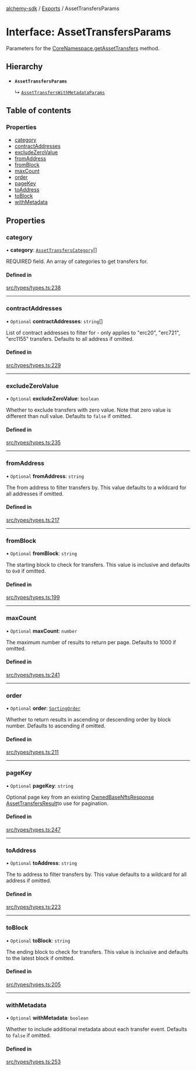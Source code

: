 [alchemy-sdk](../README.md) / [Exports](../modules.md) / AssetTransfersParams

# Interface: AssetTransfersParams

Parameters for the [CoreNamespace.getAssetTransfers](../classes/CoreNamespace.md#getassettransfers) method.

## Hierarchy

- **`AssetTransfersParams`**

  ↳ [`AssetTransfersWithMetadataParams`](AssetTransfersWithMetadataParams.md)

## Table of contents

### Properties

- [category](AssetTransfersParams.md#category)
- [contractAddresses](AssetTransfersParams.md#contractaddresses)
- [excludeZeroValue](AssetTransfersParams.md#excludezerovalue)
- [fromAddress](AssetTransfersParams.md#fromaddress)
- [fromBlock](AssetTransfersParams.md#fromblock)
- [maxCount](AssetTransfersParams.md#maxcount)
- [order](AssetTransfersParams.md#order)
- [pageKey](AssetTransfersParams.md#pagekey)
- [toAddress](AssetTransfersParams.md#toaddress)
- [toBlock](AssetTransfersParams.md#toblock)
- [withMetadata](AssetTransfersParams.md#withmetadata)

## Properties

### category

• **category**: [`AssetTransfersCategory`](../enums/AssetTransfersCategory.md)[]

REQUIRED field. An array of categories to get transfers for.

#### Defined in

[src/types/types.ts:238](https://github.com/alchemyplatform/alchemy-sdk-js/blob/d97ef0d/src/types/types.ts#L238)

___

### contractAddresses

• `Optional` **contractAddresses**: `string`[]

List of contract addresses to filter for - only applies to "erc20",
"erc721", "erc1155" transfers. Defaults to all address if omitted.

#### Defined in

[src/types/types.ts:229](https://github.com/alchemyplatform/alchemy-sdk-js/blob/d97ef0d/src/types/types.ts#L229)

___

### excludeZeroValue

• `Optional` **excludeZeroValue**: `boolean`

Whether to exclude transfers with zero value. Note that zero value is
different than null value. Defaults to `false` if omitted.

#### Defined in

[src/types/types.ts:235](https://github.com/alchemyplatform/alchemy-sdk-js/blob/d97ef0d/src/types/types.ts#L235)

___

### fromAddress

• `Optional` **fromAddress**: `string`

The from address to filter transfers by. This value defaults to a wildcard
for all addresses if omitted.

#### Defined in

[src/types/types.ts:217](https://github.com/alchemyplatform/alchemy-sdk-js/blob/d97ef0d/src/types/types.ts#L217)

___

### fromBlock

• `Optional` **fromBlock**: `string`

The starting block to check for transfers. This value is inclusive and
defaults to `0x0` if omitted.

#### Defined in

[src/types/types.ts:199](https://github.com/alchemyplatform/alchemy-sdk-js/blob/d97ef0d/src/types/types.ts#L199)

___

### maxCount

• `Optional` **maxCount**: `number`

The maximum number of results to return per page. Defaults to 1000 if omitted.

#### Defined in

[src/types/types.ts:241](https://github.com/alchemyplatform/alchemy-sdk-js/blob/d97ef0d/src/types/types.ts#L241)

___

### order

• `Optional` **order**: [`SortingOrder`](../enums/SortingOrder.md)

Whether to return results in ascending or descending order by block number.
Defaults to ascending if omitted.

#### Defined in

[src/types/types.ts:211](https://github.com/alchemyplatform/alchemy-sdk-js/blob/d97ef0d/src/types/types.ts#L211)

___

### pageKey

• `Optional` **pageKey**: `string`

Optional page key from an existing [OwnedBaseNftsResponse](OwnedBaseNftsResponse.md)
[AssetTransfersResult](AssetTransfersResult.md)to use for pagination.

#### Defined in

[src/types/types.ts:247](https://github.com/alchemyplatform/alchemy-sdk-js/blob/d97ef0d/src/types/types.ts#L247)

___

### toAddress

• `Optional` **toAddress**: `string`

The to address to filter transfers by. This value defaults to a wildcard
for all address if omitted.

#### Defined in

[src/types/types.ts:223](https://github.com/alchemyplatform/alchemy-sdk-js/blob/d97ef0d/src/types/types.ts#L223)

___

### toBlock

• `Optional` **toBlock**: `string`

The ending block to check for transfers. This value is inclusive and
defaults to the latest block if omitted.

#### Defined in

[src/types/types.ts:205](https://github.com/alchemyplatform/alchemy-sdk-js/blob/d97ef0d/src/types/types.ts#L205)

___

### withMetadata

• `Optional` **withMetadata**: `boolean`

Whether to include additional metadata about each transfer event. Defaults
to `false` if omitted.

#### Defined in

[src/types/types.ts:253](https://github.com/alchemyplatform/alchemy-sdk-js/blob/d97ef0d/src/types/types.ts#L253)
